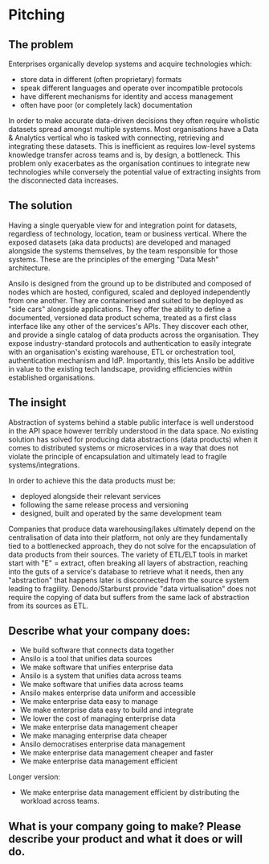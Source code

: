 Pitching
========

## The problem

Enterprises organically develop systems and acquire technologies which:

 - store data in different (often proprietary) formats
 - speak different languages and operate over incompatible protocols
 - have different mechanisms for identity and access management
 - often have poor (or completely lack) documentation

In order to make accurate data-driven decisions they often require wholistic datasets spread amongst multiple systems.
Most organisations have a Data & Analytics vertical who is tasked with connecting, retrieving and integrating these datasets.
This is inefficient as requires low-level systems knowledge transfer across teams and is, by design, a bottleneck.
This problem only exacerbates as the organisation continues to integrate new technologies while conversely the potential value of extracting insights from the disconnected data increases.   

## The solution

Having a single queryable view for and integration point for datasets, regardless of technology, location, team or business vertical.
Where the exposed datasets (aka data products) are developed and managed alongside the systems themselves, by the team responsible for those systems. 
These are the principles of the emerging "Data Mesh" architecture.

Ansilo is designed from the ground up to be distributed and composed of nodes which are hosted, configured, scaled and deployed independently from one another. They are containerised and suited to be deployed as "side cars" alongside applications. They offer the ability to define a documented, versioned data product schema, treated as a first class interface like any other of the services's APIs. They discover each other, and provide a single catalog of data products across the organisation. They expose industry-standard protocols and authentication to easily integrate with an organisation's existing warehouse, ETL or orchestration tool, authentication mechanism and IdP. Importantly, this lets Ansilo be additive in value to the existing tech landscape, providing efficiencies within established organisations.

## The insight

Abstraction of systems behind a stable public interface is well understood in the API space however terribly understood in the data space.
No existing solution has solved for producing data abstractions (data products) when it comes to distributed systems or microservices in a way that does not violate the principle of encapsulation and ultimately lead to fragile systems/integrations.

In order to achieve this the data products must be:

 - deployed alongside their relevant services
 - following the same release process and versioning
 - designed, built and operated by the same development team

Companies that produce data warehousing/lakes ultimately depend on the centralisation of data into their platform, not only are they fundamentally tied to a bottlenecked approach, they do not solve for the encapsulation of data products from their sources.
The variety of ETL/ELT tools in market start with "E" = extract, often breaking all layers of abstraction, reaching into the guts of a service's database to retrieve what it needs, then any "abstraction" that happens later is disconnected from the source system leading to fragility.
Denodo/Starburst provide "data virtualisation" does not require the copying of data but suffers from the same lack of abstraction from its sources as ETL. 

## Describe what your company does:

 - We build software that connects data together
 - Ansilo is a tool that unifies data sources
 - We make software that unifies enterprise data
 - Ansilo is a system that unifies data across teams
 - We make software that unifies data across teams
 - Ansilo makes enterprise data uniform and accessible
 - We make enterprise data easy to manage
 - We make enterprise data easy to build and integrate
 - We lower the cost of managing enterprise data
 - We make enterprise data management cheaper
 - We make managing enterprise data cheaper
 - Ansilo democratises enterprise data management 
 - We make enterprise data management cheaper and faster
 - We make enterprise data management efficient

 Longer version:

 - We make enterprise data management efficient by distributing the workload across teams.

## What is your company going to make? Please describe your product and what it does or will do.


